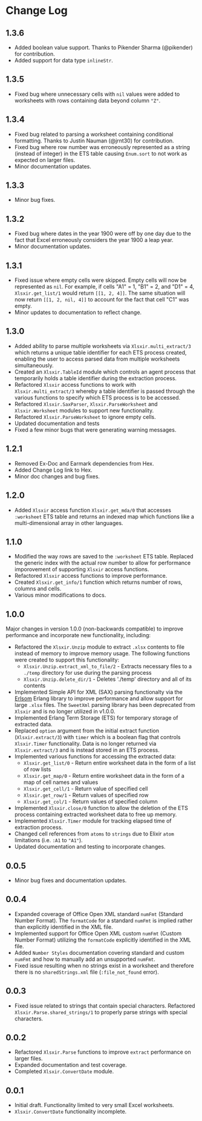 # Change Log

## 1.3.6

- Added boolean value support. Thanks to Pikender Sharma (@pikender) for contribution.
- Added support for data type `inlineStr`.

## 1.3.5

- Fixed bug where unnecessary cells with `nil` values were added to worksheets with rows containing data beyond column `"Z"`.

## 1.3.4

- Fixed bug related to parsing a worksheet containing conditional formatting. Thanks to Justin Nauman (@jrnt30) for contribution.
- Fixed bug where row number was erroneously represented as a string (instead of integer) in the ETS table causing `Enum.sort` to not work as expected on larger files.
- Minor documentation updates.

## 1.3.3

- Minor bug fixes.

## 1.3.2

- Fixed bug where dates in the year 1900 were off by one day due to the fact that Excel erroneously considers the year 1900 a leap year. 
- Minor documentation updates.

## 1.3.1

- Fixed issue where empty cells were skipped. Empty cells will now be represented as `nil`. For example, if cells "A1" = 1, "B1" = 2, and "D1" = 4, `Xlsxir.get_list/1` would return `[[1, 2, 4]]`. The same situation will now return `[[1, 2, nil, 4]]` to account for the fact that cell "C1" was empty. 
- Minor updates to documentation to reflect change.

## 1.3.0

- Added ability to parse multiple worksheets via `Xlsxir.multi_extract/3` which returns a unique table identifier for each ETS process created, enabling the user to access parsed data from multiple worksheets simultaneously. 
- Created an `Xlsxir.TableId` module which controls an agent process that temporarily holds a table identifier during the extraction process.
- Refactored `Xlsxir` access functions to work with `Xlsxir.multi_extract/3` whereby a table identifier is passed through the various functions to specify which ETS process is to be accessed. 
- Refactored `Xlsxir.SaxParser`, `Xlsxir.ParseWorksheet` and `Xlsxir.Worksheet` modules to support new functionality.
- Refactored `Xlsxir.ParseWorksheet` to ignore empty cells.
- Updated documentation and tests
- Fixed a few minor bugs that were generating warning messages. 

## 1.2.1

- Removed Ex-Doc and Earmark dependencies from Hex.
- Added Change Log link to Hex.
- Minor doc changes and bug fixes.

## 1.2.0

- Added `Xlsxir` access function `Xlsxir.get_mda/0` that accesses `:worksheet` ETS table and returns an indexed map which functions like a multi-dimensional array in other languages.

## 1.1.0

- Modified the way rows are saved to the `:worksheet` ETS table. Replaced the generic index with the actual row number to allow for performance imporovement of supporting  `Xlsxir` access functions.
- Refactored `Xlsxir` access functions to improve performance.
- Created `Xlsxir.get_info/1` function which returns number of rows, columns and cells. 
- Various minor modifications to docs. 

## 1.0.0

Major changes in version 1.0.0 (non-backwards compatible) to improve performance and incorporate new functionality, including: 

- Refactored the `Xlsxir.Unzip` module to extract `.xlsx` contents to file instead of memory to improve memory usage. The following functions were created to support this functionality:
    * `Xlsxir.Unzip.extract_xml_to_file/2` - Extracts necessary files to a `./temp` directory for use during the parsing process
    * `Xlsxir.Unzip.delete_dir/1` - Deletes './temp' directory and all of its contents
- Implemented Simple API for XML (SAX) parsing functionalty via the [Erlsom](https://github.com/willemdj/erlsom) Erlang library to improve performance and allow support for large `.xlsx` files. The `SweetXml` parsing library has been deprecated from `Xlsxir` and is no longer utilized in v1.0.0.    
- Implemented Erlang Term Storage (ETS) for temporary storage of extracted data.
- Replaced `option` argument from the initial extract function (`Xlsxir.extract/3`) with `timer` which is a boolean flag that controls `Xlsxir.Timer` functionality. Data is no longer returned via `Xlsxir.extract/3` and is instead stored in an ETS process.
- Implemented various functions for accessing the extracted data:
    * `Xlsxir.get_list/0` - Return entire worksheet data in the form of a list of row lists 
    * `Xlsxir.get_map/0` - Return entire worksheet data in the form of a map of cell names and values
    * `Xlsxir.get_cell/1` - Return value of specified cell
    * `Xlsxir.get_row/1` - Return values of specified row
    * `Xlsxir.get_col/1` - Return values of specified column
- Implemented `Xlsxir.close/0` function to allow the deletion of the ETS process containing extracted worksheet data to free up memory.
- Implemented `Xlsxir.Timer` module for tracking elapsed time of extraction process.
- Changed cell references from `atoms` to `strings` due to Elixir `atom` limitations (i.e. `:A1` to `"A1"`).
- Updated documentation and testing to incorporate changes.

## 0.0.5

- Minor bug fixes and documentation updates.

## 0.0.4

- Expanded coverage of Office Open XML standard `numFmt` (Standard Number Format). The `formatCode` for a standard `numFmt` is implied rather than explicitly identified in the XML file.
- Implemented support for Office Open XML custom `numFmt` (Custom Number Format) utilizing the `formatCode` explicitly identified in the XML file. 
- Added `Number Styles` documentation covering standard and custom `numFmt` and how to manually add an unsupported `numFmt`.
- Fixed issue resulting when no strings exist in a worksheet and therefore there is no `sharedStrings.xml` file (`:file_not_found` error).

## 0.0.3

- Fixed issue related to strings that contain special characters. Refactored `Xlsxir.Parse.shared_strings/1` to properly parse strings with special characters.

## 0.0.2

- Refactored `Xlsxir.Parse` functions to improve `extract` performance on larger files.
- Expanded documentation and test coverage.
- Completed `Xlsxir.ConvertDate` module.

## 0.0.1

- Initial draft. Functionality limited to very small Excel worksheets.
- `Xlsxir.ConvertDate` functionality incomplete.

